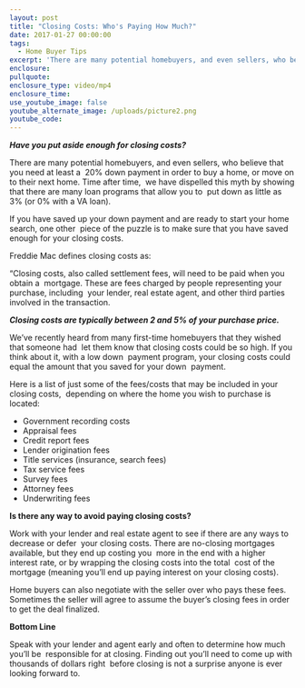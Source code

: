 ```yaml
---
layout: post
title: "Closing Costs: Who's Paying How Much?"
date: 2017-01-27 00:00:00
tags:
  - Home Buyer Tips
excerpt: 'There are many potential homebuyers, and even sellers, who believe that you need at least a  20% down payment in order to buy a home, or move on to their next home. Time after time,  we have dispelled this myth'
enclosure:
pullquote:
enclosure_type: video/mp4
enclosure_time:
use_youtube_image: false
youtube_alternate_image: /uploads/picture2.png
youtube_code:
---
```



***Have you put aside enough for closing costs?***

There are many potential homebuyers, and even sellers, who believe that you need at least a&nbsp; 20% down payment in order to buy a home, or move on to their next home. Time after time,&nbsp; we have dispelled this myth by showing that there are many loan programs that allow you to&nbsp; put down as little as 3% (or 0% with a VA loan).

If you have saved up your down payment and are ready to start your home search, one other&nbsp; piece of the puzzle is to make sure that you have saved enough for your closing costs.

Freddie Mac defines closing costs as:

“Closing costs, also called settlement fees, will need to be paid when you obtain a&nbsp; mortgage. These are fees charged by people representing your purchase, including &nbsp;your lender, real estate agent, and other third parties involved in the transaction.

***Closing costs are typically between 2 and 5% of your purchase price.***

We’ve recently heard from many first-time homebuyers that they wished that someone had&nbsp; let them know that closing costs could be so high. If you think about it, with a low down&nbsp; payment program, your closing costs could equal the amount that you saved for your down&nbsp; payment.

Here is a list of just some of the fees/costs that may be included in your closing costs,&nbsp; depending on where the home you wish to purchase is located:

* Government recording costs
* Appraisal fees
* Credit report fees
* Lender origination fees
* Title services (insurance, search fees)
* Tax service fees
* Survey fees
* Attorney fees
* Underwriting fees

**Is there any way to avoid paying closing costs?**

Work with your lender and real estate agent to see if there are any ways to decrease or defer&nbsp; your closing costs. There are no-closing mortgages available, but they end up costing you&nbsp; more in the end with a higher interest rate, or by wrapping the closing costs into the total&nbsp; cost of the mortgage (meaning you’ll end up paying interest on your closing costs).

Home buyers can also negotiate with the seller over who pays these fees. Sometimes the seller will agree to assume the buyer’s closing fees in order to get the deal finalized.

**Bottom Line**

Speak with your lender and agent early and often to determine how much you’ll be&nbsp; responsible for at closing. Finding out you’ll need to come up with thousands of dollars right&nbsp; before closing is not a surprise anyone is ever looking forward to.